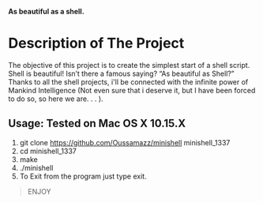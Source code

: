 **As beautiful as a shell.**
# Description of The Project
The objective of this project is to create the simplest start of a shell script. Shell is beautiful! Isn’t there a famous saying? “As beautiful as Shell?” Thanks to all the shell projects, i'll be connected with the infinite power of Mankind Intelligence (Not even sure that i deserve it, but I have been forced to do so, so here we are. . . ).

## Usage: Tested on Mac OS X 10.15.X 
1. git clone https://github.com/Oussamazz/minishell minishell_1337
2. cd minishell_1337
3. make
4. ./minishell
5. To Exit from the program just type exit.

>ENJOY
